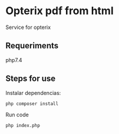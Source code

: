 # Opterix pdf from html

Service for opterix

## Requeriments

php7.4

## **Steps for use**

Instalar dependencias:

`php composer install`

Run code

`php index.php`
